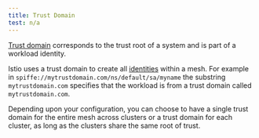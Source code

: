 ```yaml
---
title: Trust Domain
test: n/a
---
```


[Trust domain](https://spiffe.io/spiffe/concepts/#trust-domain) corresponds to the trust root of a system and is part of a workload identity.

Istio uses a trust domain to create all [identities](/docs/reference/glossary/#identity) within a mesh.
For example in `spiffe://mytrustdomain.com/ns/default/sa/myname` the substring `mytrustdomain.com` specifies that the workload is from a trust domain called `mytrustdomain.com`.

Depending upon your configuration, you can choose to have a single trust domain for the entire mesh across clusters or a trust domain for each cluster, as long as the clusters share the same root of trust.
